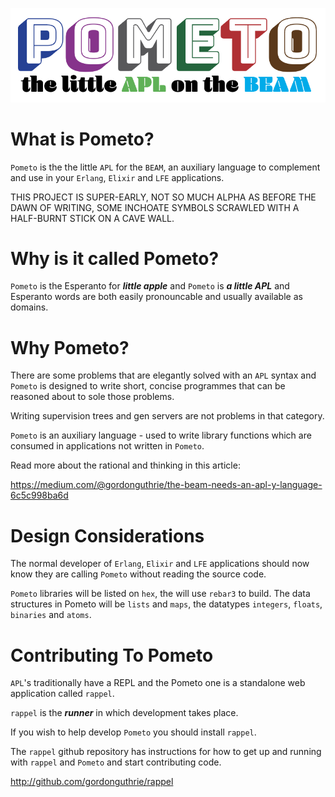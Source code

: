![Pometo Logo](docs/images/pometo_logo.png)

# What is Pometo?

`Pometo` is the the little `APL` for the `BEAM`, an auxiliary language to complement and use in your `Erlang`, `Elixir` and `LFE` applications.

THIS PROJECT IS SUPER-EARLY, NOT SO MUCH ALPHA AS BEFORE THE DAWN OF WRITING, SOME INCHOATE SYMBOLS SCRAWLED WITH A HALF-BURNT STICK ON A CAVE WALL.

# Why is it called Pometo?

`Pometo` is the Esperanto for ***little apple*** and `Pometo` is ***a little APL*** and Esperanto words are both easily pronouncable and usually available as domains.

# Why Pometo?

There are some problems that are elegantly solved with an `APL` syntax and `Pometo` is designed to write short, concise programmes that can be reasoned about to sole those problems.

Writing supervision trees and gen servers are not problems in that category.

`Pometo` is an auxiliary language - used to write library functions which are consumed in applications not written in `Pometo`.

Read more about the rational and thinking in this article:

https://medium.com/@gordonguthrie/the-beam-needs-an-apl-y-language-6c5c998ba6d

# Design Considerations

The normal developer of `Erlang`, `Elixir` and `LFE` applications should now know they are calling `Pometo` without reading the source code.

`Pometo` libraries will be listed on `hex`, the will use `rebar3` to build. The data structures in Pometo will be `lists` and `maps`, the datatypes `integers`, `floats`, `binaries` and `atoms`.

# Contributing To Pometo

`APL`'s traditionally have a REPL and the Pometo one is a standalone web application called `rappel`.

`rappel` is the ***runner*** in which development takes place.

If you wish to help develop `Pometo` you should install `rappel`.

The `rappel` github repository has instructions for how to get up and running with `rappel` and `Pometo` and start contributing code.

http://github.com/gordonguthrie/rappel